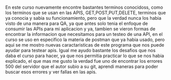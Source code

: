 En este curso nuevamente encontre bastantes terminos conocidoss, como los terminos que se usan en las APIS, GET,POST,PUT,DELETE, terminos que ya conocia y sabia su funcionamiento, pero que la verdad nunca los habia visto de una manera para QA, ya que antes solo tenia el enfoque de consumir las APIs para mi aplicacion y ya, tambien se vieron formas de encontrar la informacion que necesitamos para un testeo de una API, en el curso se uso en especifico la materia de postman que ya habia usado, pero aqui se me mostro nuevas caractaristicas de este programa que nos puede ayudar para testear apis.
Igual me ayudo bastante los desafios que nos daba el curso para hacer, ya que nos permitia practicar lo que se nos habia explicado, el que mas me gusto la verdad fue uno de encontrar los errores 500 del servidor que el autor subio a su git, aprendi maneras para poder buscar esos errores y ver fallas en las apis.
